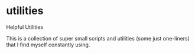 # utilities
Helpful Utilities

This is a collection of super small scripts and utilities (some just one-liners) that I find myself constantly using.

